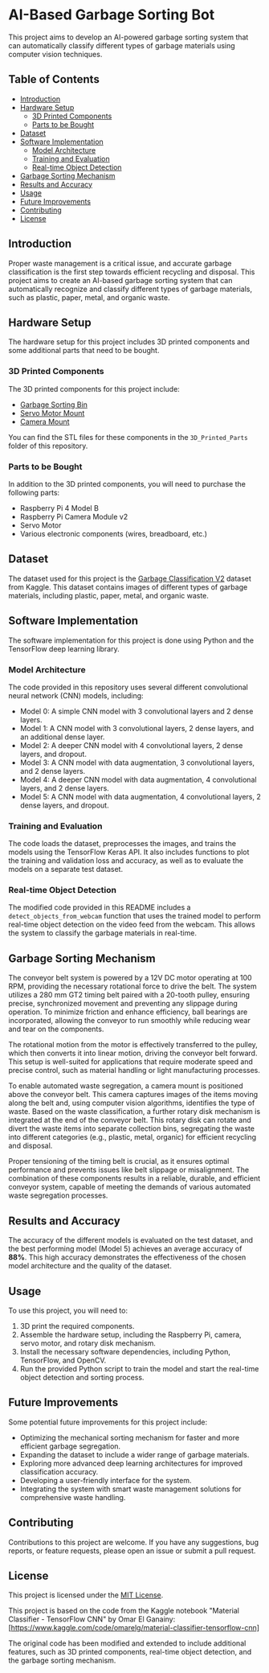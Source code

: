 # AI-Based Garbage Sorting Bot

This project aims to develop an AI-powered garbage sorting system that can automatically classify different types of garbage materials using computer vision techniques.

## Table of Contents
- [Introduction](#introduction)
- [Hardware Setup](#hardware-setup)
  - [3D Printed Components](#3d-printed-components)
  - [Parts to be Bought](#parts-to-be-bought)
- [Dataset](#dataset)
- [Software Implementation](#software-implementation)
  - [Model Architecture](#model-architecture)
  - [Training and Evaluation](#training-and-evaluation)
  - [Real-time Object Detection](#real-time-object-detection)
- [Garbage Sorting Mechanism](#garbage-sorting-mechanism)
- [Results and Accuracy](#results-and-accuracy)
- [Usage](#usage)
- [Future Improvements](#future-improvements)
- [Contributing](#contributing)
- [License](#license)

## Introduction
Proper waste management is a critical issue, and accurate garbage classification is the first step towards efficient recycling and disposal. This project aims to create an AI-based garbage sorting system that can automatically recognize and classify different types of garbage materials, such as plastic, paper, metal, and organic waste.

## Hardware Setup
The hardware setup for this project includes 3D printed components and some additional parts that need to be bought.

### 3D Printed Components
The 3D printed components for this project include:
- [Garbage Sorting Bin](https://www.thingiverse.com/thing:1832591)
- [Servo Motor Mount](https://www.thingiverse.com/thing:2920541)
- [Camera Mount](https://www.thingiverse.com/thing:3430866)

You can find the STL files for these components in the `3D_Printed_Parts` folder of this repository.

### Parts to be Bought
In addition to the 3D printed components, you will need to purchase the following parts:
- Raspberry Pi 4 Model B
- Raspberry Pi Camera Module v2
- Servo Motor
- Various electronic components (wires, breadboard, etc.)

## Dataset
The dataset used for this project is the [Garbage Classification V2](https://www.kaggle.com/datasets/sumn2u/garbage-classification-v2) dataset from Kaggle. This dataset contains images of different types of garbage materials, including plastic, paper, metal, and organic waste.

## Software Implementation
The software implementation for this project is done using Python and the TensorFlow deep learning library.

### Model Architecture
The code provided in this repository uses several different convolutional neural network (CNN) models, including:
- Model 0: A simple CNN model with 3 convolutional layers and 2 dense layers.
- Model 1: A CNN model with 3 convolutional layers, 2 dense layers, and an additional dense layer.
- Model 2: A deeper CNN model with 4 convolutional layers, 2 dense layers, and dropout.
- Model 3: A CNN model with data augmentation, 3 convolutional layers, and 2 dense layers.
- Model 4: A deeper CNN model with data augmentation, 4 convolutional layers, and 2 dense layers.
- Model 5: A CNN model with data augmentation, 4 convolutional layers, 2 dense layers, and dropout.

### Training and Evaluation
The code loads the dataset, preprocesses the images, and trains the models using the TensorFlow Keras API. It also includes functions to plot the training and validation loss and accuracy, as well as to evaluate the models on a separate test dataset.

### Real-time Object Detection
The modified code provided in this README includes a `detect_objects_from_webcam` function that uses the trained model to perform real-time object detection on the video feed from the webcam. This allows the system to classify the garbage materials in real-time.

## Garbage Sorting Mechanism
The conveyor belt system is powered by a 12V DC motor operating at 100 RPM, providing the necessary rotational force to drive the belt. The system utilizes a 280 mm GT2 timing belt paired with a 20-tooth pulley, ensuring precise, synchronized movement and preventing any slippage during operation. To minimize friction and enhance efficiency, ball bearings are incorporated, allowing the conveyor to run smoothly while reducing wear and tear on the components.

The rotational motion from the motor is effectively transferred to the pulley, which then converts it into linear motion, driving the conveyor belt forward. This setup is well-suited for applications that require moderate speed and precise control, such as material handling or light manufacturing processes.

To enable automated waste segregation, a camera mount is positioned above the conveyor belt. This camera captures images of the items moving along the belt and, using computer vision algorithms, identifies the type of waste. Based on the waste classification, a further rotary disk mechanism is integrated at the end of the conveyor belt. This rotary disk can rotate and divert the waste items into separate collection bins, segregating the waste into different categories (e.g., plastic, metal, organic) for efficient recycling and disposal.

Proper tensioning of the timing belt is crucial, as it ensures optimal performance and prevents issues like belt slippage or misalignment. The combination of these components results in a reliable, durable, and efficient conveyor system, capable of meeting the demands of various automated waste segregation processes.

## Results and Accuracy
The accuracy of the different models is evaluated on the test dataset, and the best performing model (Model 5) achieves an average accuracy of **88%**. This high accuracy demonstrates the effectiveness of the chosen model architecture and the quality of the dataset.

## Usage
To use this project, you will need to:
1. 3D print the required components.
2. Assemble the hardware setup, including the Raspberry Pi, camera, servo motor, and rotary disk mechanism.
3. Install the necessary software dependencies, including Python, TensorFlow, and OpenCV.
4. Run the provided Python script to train the model and start the real-time object detection and sorting process.

## Future Improvements
Some potential future improvements for this project include:
- Optimizing the mechanical sorting mechanism for faster and more efficient garbage segregation.
- Expanding the dataset to include a wider range of garbage materials.
- Exploring more advanced deep learning architectures for improved classification accuracy.
- Developing a user-friendly interface for the system.
- Integrating the system with smart waste management solutions for comprehensive waste handling.

## Contributing
Contributions to this project are welcome. If you have any suggestions, bug reports, or feature requests, please open an issue or submit a pull request.

## License
This project is licensed under the [MIT License](LICENSE).

This project is based on the code from the Kaggle notebook "Material Classifier - TensorFlow CNN" by Omar El Ganainy: [https://www.kaggle.com/code/omarelg/material-classifier-tensorflow-cnn]

The original code has been modified and extended to include additional features, such as 3D printed components, real-time object detection, and the garbage sorting mechanism.

